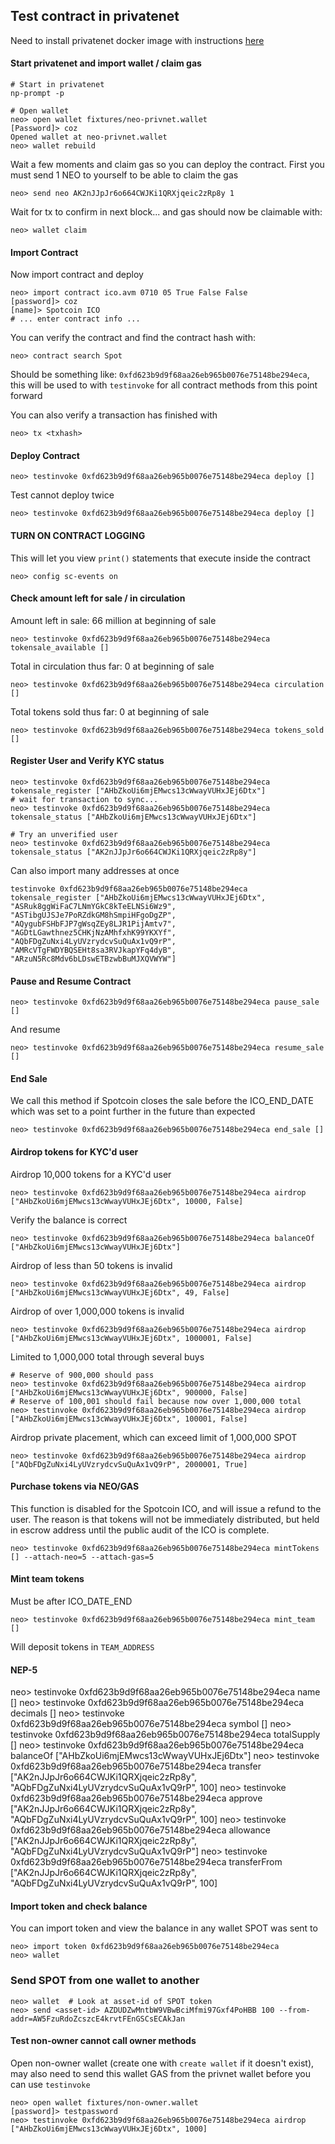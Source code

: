 ## Test contract in privatenet
Need to install privatenet docker image with instructions [here](https://medium.com/proof-of-working/how-to-run-a-private-network-of-the-neo-blockchain-d83004557359)

#### Start privatenet and import wallet / claim gas
```
# Start in privatenet
np-prompt -p

# Open wallet
neo> open wallet fixtures/neo-privnet.wallet
[Password]> coz
Opened wallet at neo-privnet.wallet
neo> wallet rebuild
```

Wait a few moments and claim gas so you can deploy the contract. First you must send 1 NEO to yourself to be able to claim the gas
```
neo> send neo AK2nJJpJr6o664CWJKi1QRXjqeic2zRp8y 1
```
Wait for tx to confirm in next block... and gas should now be claimable with:
```
neo> wallet claim
```

#### Import Contract

Now import contract and deploy
```
neo> import contract ico.avm 0710 05 True False False
[password]> coz
[name]> Spotcoin ICO
# ... enter contract info ...
```

You can verify the contract and find the contract hash with:
```
neo> contract search Spot
```
Should be something like: `0xfd623b9d9f68aa26eb965b0076e75148be294eca`, this will be used to with `testinvoke` for all contract methods from this point forward

You can also verify a transaction has finished with
```
neo> tx <txhash>
```

#### Deploy Contract
```
neo> testinvoke 0xfd623b9d9f68aa26eb965b0076e75148be294eca deploy []
```
Test cannot deploy twice
```
neo> testinvoke 0xfd623b9d9f68aa26eb965b0076e75148be294eca deploy []
```

#### TURN ON CONTRACT LOGGING
This will let you view `print()` statements that execute inside the contract
```
neo> config sc-events on
```

#### Check amount left for sale / in circulation

Amount left in sale: 66 million at beginning of sale
```
neo> testinvoke 0xfd623b9d9f68aa26eb965b0076e75148be294eca tokensale_available []
```

Total in circulation thus far: 0 at beginning of sale
```
neo> testinvoke 0xfd623b9d9f68aa26eb965b0076e75148be294eca circulation []
```

Total tokens sold thus far: 0 at beginning of sale
```
neo> testinvoke 0xfd623b9d9f68aa26eb965b0076e75148be294eca tokens_sold []
```


#### Register User and Verify KYC status
```
neo> testinvoke 0xfd623b9d9f68aa26eb965b0076e75148be294eca tokensale_register ["AHbZkoUi6mjEMwcs13cWwayVUHxJEj6Dtx"]
# wait for transaction to sync...
neo> testinvoke 0xfd623b9d9f68aa26eb965b0076e75148be294eca tokensale_status ["AHbZkoUi6mjEMwcs13cWwayVUHxJEj6Dtx"]

# Try an unverified user
neo> testinvoke 0xfd623b9d9f68aa26eb965b0076e75148be294eca tokensale_status ["AK2nJJpJr6o664CWJKi1QRXjqeic2zRp8y"]
```

Can also import many addresses at once
```
testinvoke 0xfd623b9d9f68aa26eb965b0076e75148be294eca tokensale_register ["AHbZkoUi6mjEMwcs13cWwayVUHxJEj6Dtx", "ASRuk8ggWiFaC7LNmYGkC8kTeELNSi6Wz9", "ASTibgUJSJe7PoRZdkGM8hSmpiHFgoDgZP", "AQygubFSHbFJP7gWsqZEy8LJR1PijAmtv7", "AGDtLGawthnez5CHKjNzAMhfxhK99YKXYf", "AQbFDgZuNxi4LyUVzrydcvSuQuAx1vQ9rP", "AMRcVTgFWDYBQSEHt8sa3RVJkapYFq4dyB", "ARzuN5Rc8Mdv6bLDswETBzwbBuMJXQVWYW"]
```

#### Pause and Resume Contract
```
neo> testinvoke 0xfd623b9d9f68aa26eb965b0076e75148be294eca pause_sale []
```
And resume
```
neo> testinvoke 0xfd623b9d9f68aa26eb965b0076e75148be294eca resume_sale []
```

#### End Sale 
We call this method if Spotcoin closes the sale before the ICO_END_DATE
which was set to a point further in the future than expected
```
neo> testinvoke 0xfd623b9d9f68aa26eb965b0076e75148be294eca end_sale []
```

#### Airdrop tokens for KYC'd user

Airdrop 10,000 tokens for a KYC'd user
```
neo> testinvoke 0xfd623b9d9f68aa26eb965b0076e75148be294eca airdrop ["AHbZkoUi6mjEMwcs13cWwayVUHxJEj6Dtx", 10000, False]
```
Verify the balance is correct

```
neo> testinvoke 0xfd623b9d9f68aa26eb965b0076e75148be294eca balanceOf ["AHbZkoUi6mjEMwcs13cWwayVUHxJEj6Dtx"]
```

Airdrop of less than 50 tokens is invalid
```
neo> testinvoke 0xfd623b9d9f68aa26eb965b0076e75148be294eca airdrop ["AHbZkoUi6mjEMwcs13cWwayVUHxJEj6Dtx", 49, False]
```

Airdrop of over 1,000,000 tokens is invalid
```
neo> testinvoke 0xfd623b9d9f68aa26eb965b0076e75148be294eca airdrop ["AHbZkoUi6mjEMwcs13cWwayVUHxJEj6Dtx", 1000001, False]
```

Limited to 1,000,000 total through several buys
```
# Reserve of 900,000 should pass
neo> testinvoke 0xfd623b9d9f68aa26eb965b0076e75148be294eca airdrop ["AHbZkoUi6mjEMwcs13cWwayVUHxJEj6Dtx", 900000, False]
# Reserve of 100,001 should fail because now over 1,000,000 total
neo> testinvoke 0xfd623b9d9f68aa26eb965b0076e75148be294eca airdrop ["AHbZkoUi6mjEMwcs13cWwayVUHxJEj6Dtx", 100001, False]
```

Airdrop private placement, which can exceed limit of 1,000,000 SPOT
```
neo> testinvoke 0xfd623b9d9f68aa26eb965b0076e75148be294eca airdrop ["AQbFDgZuNxi4LyUVzrydcvSuQuAx1vQ9rP", 2000001, True]
```

#### Purchase tokens via NEO/GAS

This function is disabled for the Spotcoin ICO, and will issue a refund to the user. The reason
is that tokens will not be immediately distributed, but held in escrow address until the public
audit of the ICO is complete.
```
neo> testinvoke 0xfd623b9d9f68aa26eb965b0076e75148be294eca mintTokens [] --attach-neo=5 --attach-gas=5

```

#### Mint team tokens

Must be after ICO_DATE_END
```
neo> testinvoke 0xfd623b9d9f68aa26eb965b0076e75148be294eca mint_team []
```
Will deposit tokens in `TEAM_ADDRESS`

#### NEP-5
neo> testinvoke 0xfd623b9d9f68aa26eb965b0076e75148be294eca name []
neo> testinvoke 0xfd623b9d9f68aa26eb965b0076e75148be294eca decimals []
neo> testinvoke 0xfd623b9d9f68aa26eb965b0076e75148be294eca symbol []
neo> testinvoke 0xfd623b9d9f68aa26eb965b0076e75148be294eca totalSupply []
neo> testinvoke 0xfd623b9d9f68aa26eb965b0076e75148be294eca balanceOf ["AHbZkoUi6mjEMwcs13cWwayVUHxJEj6Dtx"]
neo> testinvoke 0xfd623b9d9f68aa26eb965b0076e75148be294eca transfer ["AK2nJJpJr6o664CWJKi1QRXjqeic2zRp8y", "AQbFDgZuNxi4LyUVzrydcvSuQuAx1vQ9rP", 100]
neo> testinvoke 0xfd623b9d9f68aa26eb965b0076e75148be294eca approve ["AK2nJJpJr6o664CWJKi1QRXjqeic2zRp8y", "AQbFDgZuNxi4LyUVzrydcvSuQuAx1vQ9rP", 100]
neo> testinvoke 0xfd623b9d9f68aa26eb965b0076e75148be294eca allowance ["AK2nJJpJr6o664CWJKi1QRXjqeic2zRp8y", "AQbFDgZuNxi4LyUVzrydcvSuQuAx1vQ9rP"]
neo> testinvoke 0xfd623b9d9f68aa26eb965b0076e75148be294eca transferFrom ["AK2nJJpJr6o664CWJKi1QRXjqeic2zRp8y", "AQbFDgZuNxi4LyUVzrydcvSuQuAx1vQ9rP", 100]


#### Import token and check balance
You can import token and view the balance in any wallet SPOT was sent to
```
neo> import token 0xfd623b9d9f68aa26eb965b0076e75148be294eca
neo> wallet
```

### Send SPOT from one wallet to another
```
neo> wallet  # Look at asset-id of SPOT token
neo> send <asset-id> AZDUDZwMntbW9VBwBciMfmi97Gxf4PoHBB 100 --from-addr=AW5FzuRdoZcszcE4krvtFEnGSCsECAkJan
```

#### Test non-owner cannot call owner methods
Open non-owner wallet (create one with `create wallet` if it doesn't exist), may also need to send this wallet GAS from the privnet wallet before you can use `testinvoke`
```
neo> open wallet fixtures/non-owner.wallet
[password]> testpassword
neo> testinvoke 0xfd623b9d9f68aa26eb965b0076e75148be294eca airdrop ["AHbZkoUi6mjEMwcs13cWwayVUHxJEj6Dtx", 1000]
```
